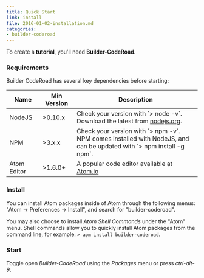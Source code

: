 ```yaml
---
title: Quick Start
link: install
file: 2016-01-02-installation.md
categories:
- builder-coderoad
---
```


To create a **tutorial**, you'll need **Builder-CodeRoad**.

### Requirements

Builder CodeRoad has several key dependencies before starting:

<div class="table-wrapper">
  <table>
    <thead>
      <tr>
        <th>Name</th>
        <th>Min Version</th>
        <th>Description</th>
      </tr>
    </thead>
    <tbody>
      <tr>
        <td>NodeJS</td>
        <td>>0.10.x</td>
        <td>Check your version with `> node -v`.<br />
        Download the latest from <a href="//nodejs.org">nodejs.org</a>.</td>
      </tr>
      <tr>
        <td>NPM</td>
        <td>>3.x.x</td>
        <td>Check your version with `> npm -v`.<br />NPM comes installed with NodeJS, and can be updated with `> npm install -g npm`.</td>
      </tr>
      <tr>
        <td>Atom Editor</td>
        <td>>1.6.0+</td>
        <td>A popular code editor available at <a href="//atom.io">Atom.io</a></td>
      </tr>
    </tbody>
  </table>
</div>

### Install

You can install Atom packages inside of Atom through the following menus: "Atom -> Preferences -> Install", and search for "builder-coderoad".

You may also choose to install *Atom Shell Commands* under the "Atom" menu. Shell commands allow you to quickly install Atom packages from the command line, for example: `> apm install builder-coderoad`.

### Start

Toggle open *Builder-CodeRoad* using the *Packages* menu or press *ctrl-alt-9*.
